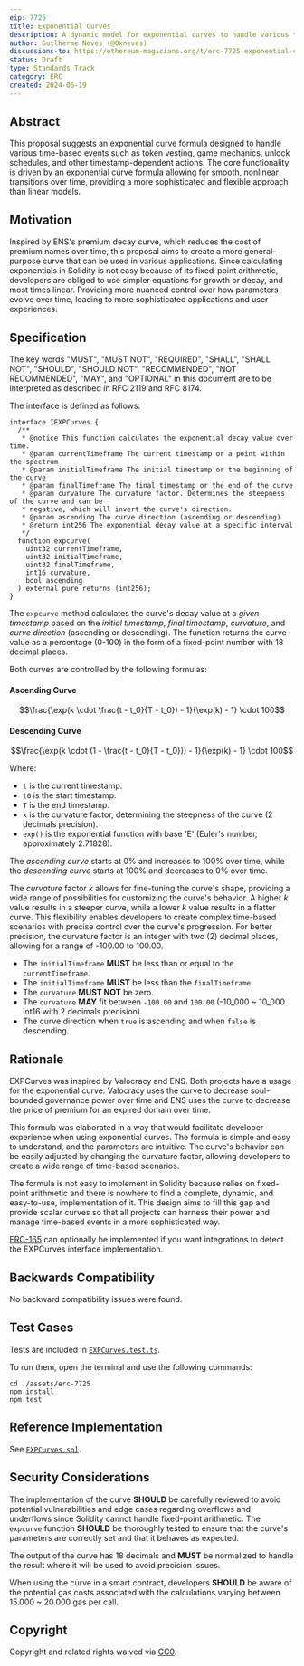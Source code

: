 ```yaml
---
eip: 7725
title: Exponential Curves
description: A dynamic model for exponential curves to handle various time-based events
author: Guilherme Neves (@0xneves)
discussions-to: https://ethereum-magicians.org/t/erc-7725-exponential-curves/20170
status: Draft
type: Standards Track
category: ERC
created: 2024-06-19
---
```


## Abstract

This proposal suggests an exponential curve formula designed to handle various time-based events such as token vesting, game mechanics, unlock schedules, and other timestamp-dependent actions. The core functionality is driven by an exponential curve formula allowing for smooth, nonlinear transitions over time, providing a more sophisticated and flexible approach than linear models.

## Motivation

Inspired by ENS's premium decay curve, which reduces the cost of premium names over time, this proposal aims to create a more general-purpose curve that can be used in various applications. Since calculating exponentials in Solidity is not easy because of its fixed-point arithmetic, developers are obliged to use simpler equations for growth or decay, and most times linear. Providing more nuanced control over how parameters evolve over time, leading to more sophisticated applications and user experiences.

## Specification

The key words "MUST", "MUST NOT", "REQUIRED", "SHALL", "SHALL NOT", "SHOULD", "SHOULD NOT", "RECOMMENDED", "NOT RECOMMENDED", "MAY", and "OPTIONAL" in this document are to be interpreted as described in RFC 2119 and RFC 8174.

The interface is defined as follows:

```solidity
interface IEXPCurves {
  /**
   * @notice This function calculates the exponential decay value over time.
   * @param currentTimeframe The current timestamp or a point within the spectrum
   * @param initialTimeframe The initial timestamp or the beginning of the curve
   * @param finalTimeframe The final timestamp or the end of the curve
   * @param curvature The curvature factor. Determines the steepness of the curve and can be
   * negative, which will invert the curve's direction.
   * @param ascending The curve direction (ascending or descending)
   * @return int256 The exponential decay value at a specific interval
   */
  function expcurve(
    uint32 currentTimeframe,
    uint32 initialTimeframe,
    uint32 finalTimeframe,
    int16 curvature,
    bool ascending
  ) external pure returns (int256);
}
```

The `expcurve` method calculates the curve's decay value at a *given timestamp* based on the *initial timestamp*, *final timestamp*, *curvature*, and *curve direction* (ascending or descending). The function returns the curve value as a percentage (0-100) in the form of a fixed-point number with 18 decimal places.

Both curves are controlled by the following formulas:

#### Ascending Curve

$$\frac{\exp(k \cdot \frac{t - t_0}{T - t_0}) - 1}{\exp(k) - 1} \cdot 100$$

#### Descending Curve

$$\frac{\exp(k \cdot (1 - \frac{t - t_0}{T - t_0})) - 1}{\exp(k) - 1} \cdot 100$$

Where:

- `t` is the current timestamp.
- `t0` is the start timestamp.
- `T` is the end timestamp.
- `k` is the curvature factor, determining the steepness of the curve (2 decimals precision).
- `exp()` is the exponential function with base 'E' (Euler's number, approximately 2.71828).

The *ascending curve* starts at 0% and increases to 100% over time, while the *descending curve* starts at 100% and decreases to 0% over time. 

The *curvature* factor *k* allows for fine-tuning the curve's shape, providing a wide range of possibilities for customizing the curve's behavior. A higher *k* value results in a steeper curve, while a lower *k* value results in a flatter curve. This flexibility enables developers to create complex time-based scenarios with precise control over the curve's progression. For better precision, the curvature factor is an integer with two (2) decimal places, allowing for a range of -100.00 to 100.00.

- The `initialTimeframe` **MUST** be less than or equal to the `currentTimeframe`.
- The `initialTimeframe` **MUST** be less than the `finalTimeframe`.
- The `curvature` **MUST NOT** be zero.
- The `curvature` **MAY** fit between `-100.00` and `100.00` (-10_000 ~ 10_000 int16 with 2 decimals precision).
- The curve direction when `true` is ascending and when `false` is descending.

## Rationale

EXPCurves was inspired by Valocracy and ENS. Both projects have a usage for the exponential curve. Valocracy uses the curve to decrease soul-bounded governance power over time and ENS uses the curve to decrease the price of premium for an expired domain over time.

This formula was elaborated in a way that would facilitate developer experience when using exponential curves. The formula is simple and easy to understand, and the parameters are intuitive. The curve's behavior can be easily adjusted by changing the curvature factor, allowing developers to create a wide range of time-based scenarios.

The formula is not easy to implement in Solidity because relies on fixed-point arithmetic and there is nowhere to find a complete, dynamic, and easy-to-use, implementation of it. This design aims to fill this gap and provide scalar curves so that all projects can harness their power and manage time-based events in a more sophisticated way.

[ERC-165](./eip-165.md) can optionally be implemented if you want integrations to detect the EXPCurves interface implementation.

## Backwards Compatibility

No backward compatibility issues were found.

## Test Cases

Tests are included in [`EXPCurves.test.ts`](../assets/eip-7725/test/EXPCurves.test.ts).

To run them, open the terminal and use the following commands:

```
cd ./assets/erc-7725
npm install
npm test
```

## Reference Implementation

See [`EXPCurves.sol`](../assets/eip-7725/contracts/EXPCurves.sol).

## Security Considerations

The implementation of the curve **SHOULD** be carefully reviewed to avoid potential vulnerabilities and edge cases regarding overflows and underflows since Solidity cannot handle fixed-point arithmetic. The `expcurve` function **SHOULD** be thoroughly tested to ensure that the curve's parameters are correctly set and that it behaves as expected.

The output of the curve has 18 decimals and **MUST** be normalized to handle the result where it will be used to avoid precision issues.

When using the curve in a smart contract, developers **SHOULD** be aware of the potential gas costs associated with the calculations varying between 15.000 ~ 20.000 gas per call.

## Copyright

Copyright and related rights waived via [CC0](../LICENSE.md).
